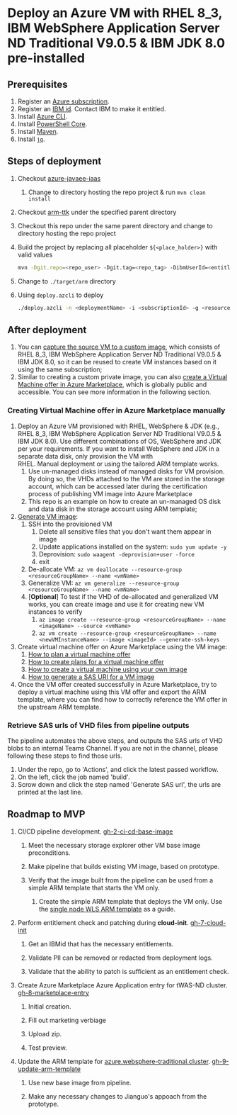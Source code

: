 # Deploy an Azure VM with RHEL 8_3, IBM WebSphere Application Server ND Traditional V9.0.5 & IBM JDK 8.0 pre-installed

## Prerequisites

1. Register an [Azure subscription](https://azure.microsoft.com/).
1. Register an [IBM id](https://www.ibm.com/account/reg/sg-en/signup?formid=urx-19776). Contact IBM to make it entitled.
1. Install [Azure CLI](https://docs.microsoft.com/cli/azure/install-azure-cli?view=azure-cli-latest).
1. Install [PowerShell Core](https://docs.microsoft.com/powershell/scripting/install/installing-powershell-core-on-linux?view=powershell-7.1).
1. Install [Maven](https://maven.apache.org/download.cgi).
1. Install [`jq`](https://stedolan.github.io/jq/download/).

## Steps of deployment

1. Checkout [azure-javaee-iaas](https://github.com/Azure/azure-javaee-iaas)
   1. Change to directory hosting the repo project & run `mvn clean install`
1. Checkout [arm-ttk](https://github.com/Azure/arm-ttk) under the specified parent directory
1. Checkout this repo under the same parent directory and change to directory hosting the repo project
1. Build the project by replacing all placeholder `${<place_holder>}` with valid values

   ```bash
   mvn -Dgit.repo=<repo_user> -Dgit.tag=<repo_tag> -DibmUserId=<entitledIBMid> -DibmUserPwd=<entitledIBMidPwd> -DvmAdminId=<vmAdminId> -DvmAdminPwd=<vmAdminPwd> -DdnsLabelPrefix=<dnsLabelPrefix> -Dtest.args="-Test All" -Ptemplate-validation-tests -Dtemplate.validation.tests.directory=../../arm-ttk/arm-ttk clean install
   ```

1. Change to `./target/arm` directory
1. Using `deploy.azcli` to deploy

   ```bash
   ./deploy.azcli -n <deploymentName> -i <subscriptionId> -g <resourceGroupName> -l <resourceGroupLocation>
   ```

## After deployment

1. You can [capture the source VM to a custom image](https://docs.microsoft.com/azure/virtual-machines/linux/capture-image), which consists of RHEL 8_3, IBM WebSphere Application Server ND Traditional V9.0.5 & IBM JDK 8.0, so it can be reused to create VM instances based on it using the same subscription;
1. Similar to creating a custom private image, you can also [create a Virtual Machine offer in Azure Marketplace](https://docs.microsoft.com/azure/marketplace/cloud-partner-portal/virtual-machine/cpp-virtual-machine-offer), which is globally public and accessible. You can see more information in the following section.

### Creating Virtual Machine offer in Azure Marketplace manually

1. Deploy an Azure VM provisioned with RHEL, WebSphere & JDK (e.g., RHEL 8_3, IBM WebSphere Application Server ND Traditional V9.0.5 & IBM JDK 8.0). Use different combinations of OS, WebSphere and JDK per your requirements. If you want to install WebSphere and JDK in a separate data disk, only provision the VM with RHEL. Manual deployment or using the tailored ARM template works.
   1. Use un-managed disks instead of managed disks for VM provision. By doing so, the VHDs attached to the VM are stored in the storage account, which can be accessed later during the certification process of publishing VM image into Azure Marketplace
   1. This repo is an example on how to create an un-managed OS disk and data disk in the storage account using ARM template;
1. [Generate VM image](https://docs.microsoft.com/azure/virtual-machines/linux/capture-image):
   1. SSH into the provisioned VM
      1. Delete all sensitive files that you don't want them appear in image
      1. Update applications installed on the system: `sudo yum update -y`
      1. Deprovision: `sudo waagent -deprovision+user -force`
      1. exit
   1. De-allocate VM: `az vm deallocate --resource-group <resourceGroupName> --name <vmName>`
   1. Generalize VM: `az vm generalize --resource-group <resourceGroupName> --name <vmName>`
   1. [**Optional**] To test if the VHD of de-allocated and generalized VM works, you can create image and use it for creating new VM instances to verify
      1. `az image create --resource-group <resourceGroupName> --name <imageName> --source <vmName>`
      1. `az vm create --resource-group <resourceGroupName> --name <newVMInstanceName> --image <imageId> --generate-ssh-keys`
1. Create virtual machine offer on Azure Marketplace using the VM image:
   1. [How to plan a virtual machine offer](https://docs.microsoft.com/azure/marketplace/marketplace-virtual-machines)
   1. [How to create plans for a virtual machine offer](https://docs.microsoft.com/azure/marketplace/azure-vm-create-plans)
   1. [How to create a virtual machine using your own image](https://docs.microsoft.com/azure/marketplace/azure-vm-create-using-own-image)
   1. [How to generate a SAS URI for a VM image](https://docs.microsoft.com/azure/marketplace/azure-vm-get-sas-uri)
1. Once the VM offer created successfully in Azure Marketplace, try to deploy a virtual machine using this VM offer and export the ARM template, where you can find how to correctly reference the VM offer in the upstream ARM template.

### Retrieve SAS urls of VHD files from pipeline outputs

The pipeline automates the above steps, and outputs the SAS urls of VHD blobs to an internal Teams Channel. If you are not in the channel, please following these steps to find those urls.
1. Under the repo, go to 'Actions', and click the latest passed workflow.
1. On the left, click the job named 'build'.
1. Scrow down and click the step named 'Generate SAS url', the urls are printed at the last line.

## Roadmap to MVP

1. CI/CD pipeline development. [gh-2-ci-cd-base-image](https://github.com/WASdev/azure.websphere-traditional.image/issues/2)

   1. Meet the necessary storage explorer other VM base image preconditions.

   1. Make pipeline that builds existing VM image, based on prototype.

   1. Verify that the image built from the pipeline can be used from a
      simple ARM template that starts the VM only.

      1. Create the simple ARM template that deploys the VM only. Use the [single node WLS ARM template](https://github.com/wls-eng/arm-oraclelinux-wls/blob/develop/src/main/arm/mainTemplate.json) as a guide.
  
1. Perform entitlement check and patching during **cloud-init**. [gh-7-cloud-init](https://github.com/WASdev/azure.websphere-traditional.image/issues/7)

   1. Get an IBMid that has the necessary entitlements.

   1. Validate PII can be removed or redacted from deployment logs.

   1. Validate that the ability to patch is sufficient as an entitlement check.
   
1. Create Azure Marketplace Azure Application entry for tWAS-ND cluster. [gh-8-marketplace-entry](https://github.com/WASdev/azure.websphere-traditional.image/issues/8)

   1. Initial creation.

   1. Fill out marketing verbiage

   1. Upload zip.

   1. Test preview.

1. Update the ARM template for [azure.websphere-traditional.cluster](https://github.com/WASdev/azure.websphere-traditional.cluster). [gh-9-update-arm-template](https://github.com/WASdev/azure.websphere-traditional.image/issues/9)

   1. Use new base image from pipeline.
   
   1. Make any necessary changes to Jianguo's appoach from the prototype.
